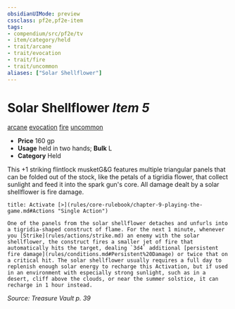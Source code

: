 ```yaml
---
obsidianUIMode: preview
cssclass: pf2e,pf2e-item
tags:
- compendium/src/pf2e/tv
- item/category/held
- trait/arcane
- trait/evocation
- trait/fire
- trait/uncommon
aliases: ["Solar Shellflower"]
---
```

# Solar Shellflower *Item 5*  
[arcane](rules/traits/arcane.md)  [evocation](rules/traits/evocation.md)  [fire](rules/traits/fire.md)  [uncommon](rules/traits/uncommon.md)  

- **Price** 160 gp
- **Usage** held in two hands; **Bulk** L
- **Category** Held

This +1 striking flintlock musketG&G features multiple triangular panels that can be folded out of the stock, like the petals of a tigridia flower, that collect sunlight and feed it into the spark gun's core. All damage dealt by a solar shellflower is fire damage.

```ad-embed-ability
title: Activate [>](rules/core-rulebook/chapter-9-playing-the-game.md#Actions "Single Action")

One of the panels from the solar shellflower detaches and unfurls into a tigridia-shaped construct of flame. For the next 1 minute, whenever you [Strike](rules/actions/strike.md) an enemy with the solar shellflower, the construct fires a smaller jet of fire that automatically hits the target, dealing `3d4` additional [persistent fire damage](rules/conditions.md#Persistent%20Damage) or twice that on a critical hit. The solar shellflower usually requires a full day to replenish enough solar energy to recharge this Activation, but if used in an environment with especially strong sunlight, such as in a desert, cliff above the clouds, or near the summer solstice, it can recharge in 1 hour instead.
```

*Source: Treasure Vault p. 39*